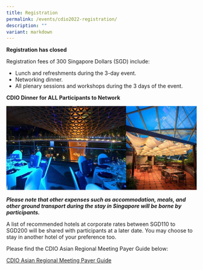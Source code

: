 ```yaml
---
title: Registration
permalink: /events/cdio2022-registration/
description: ""
variant: markdown
---
```

**Registration has closed**

Registration fees of 300 Singapore Dollars (SGD) include:

* Lunch and refreshments during the 3-day event.
* Networking dinner.
* All plenary sessions and workshops during the 3 days of the event.

**CDIO Dinner for ALL Participants to Network**

![](/images/cdio-dinner.jpg)

***Please note that other expenses such as accommodation, meals, and other ground transport during the stay in Singapore will be borne by participants.***

A list of recommended hotels at corporate rates between SGD110 to SGD200 will be shared with participants at a later date. You may choose to stay in another hotel of your preference too.

Please find the CDIO Asian Regional Meeting Payer Guide below:

[CDIO Asian Regional Meeting Payer Guide](/files/Flywire%20Payer%20Guide.pdf)